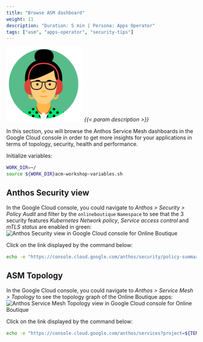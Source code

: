 ```yaml
---
title: "Browse ASM dashboard"
weight: 11
description: "Duration: 5 min | Persona: Apps Operator"
tags: ["asm", "apps-operator", "security-tips"]
---
```

![Apps Operator](/images/apps-operator.png)
_{{< param description >}}_

In this section, you will browse the Anthos Service Mesh dashboards in the Google Cloud console in order to get more insights for your applications in terms of topology, security, health and performance.

Initialize variables:
```Bash
WORK_DIR=~/
source ${WORK_DIR}acm-workshop-variables.sh
```

## Anthos Security view

In the Google Cloud console, you could navigate to _Anthos > Security > Policy Audit_ and filter by the `onlineboutique` `Namespace` to see that the 3 security features _Kubernetes Network policy_, _Service access control_ and _mTLS status_ are enabled in green:
![Anthos Security view in Google Cloud console for Online Boutique](/images/onlineboutique-anthos-security-view.png)

Click on the link displayed by the command below:
```Bash
echo -e "https://console.cloud.google.com/anthos/security/policy-summary?project=${TENANT_PROJECT_ID}"
```

## ASM Topology

In the Google Cloud console, you could navigate to _Anthos > Service Mesh > Topology_ to see the topology graph of the Online Boutique apps:
![Anthos Service Mesh Topology view in Google Cloud console for Online Boutique](/images/onlineboutique-service-mesh-topology.png)

Click on the link displayed by the command below:
```Bash
echo -e "https://console.cloud.google.com/anthos/services?project=${TENANT_PROJECT_ID}&pageState=%28%22topologyViewToggle%22:%28%22value%22:%22graph%22%29%29"
```